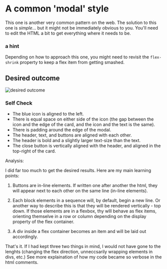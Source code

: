# A common 'modal' style
This one is another very common pattern on the web. The solution to this one is _simple_... but it might not be immediately obvious to you. You'll need to edit the HTML a bit to get everything where it needs to be.

### a hint
Depending on how to approach this one, you might need to revisit the `flex-shrink` property to keep a flex item from getting smashed.

## Desired outcome

![desired outcome](./desired-outcome.png)

### Self Check

- The blue icon is aligned to the left.
- There is equal space on either side of the icon (the gap between the icon and the edge of the card, and the icon and the text is the same).
- There is padding around the edge of the modal.
- The header, text, and buttons are aligned with each other.
- The header is bold and a slightly larger text-size than the text.
- The close button is vertically aligned with the header, and aligned in the top-right of the card.

Analysis:

I did far too much to get the desired results. Here are my main learning points:

1. Buttons are in-line elements. If written one after another the html, they will appear next to each other on the same line (in-line elements).

2. Each block elements in a sequence will, by default, begin a new line. Or another way to describe this is that they will be rendered vertically - top down. If those elements are in a flexbox, thy wlll behave as flex items, orienting themselve in a row or column depending on the display property of the flex container.

3. A div inside a flex container becomes an item and will be laid out accordingly.

That's it. If I had kept three two things in mind, I would not have gone to the lenghts (changing the flex direction, unneccsarily wrapping elements in divs, etc.) See more explaination of how my code became so verbose in the html comments.
